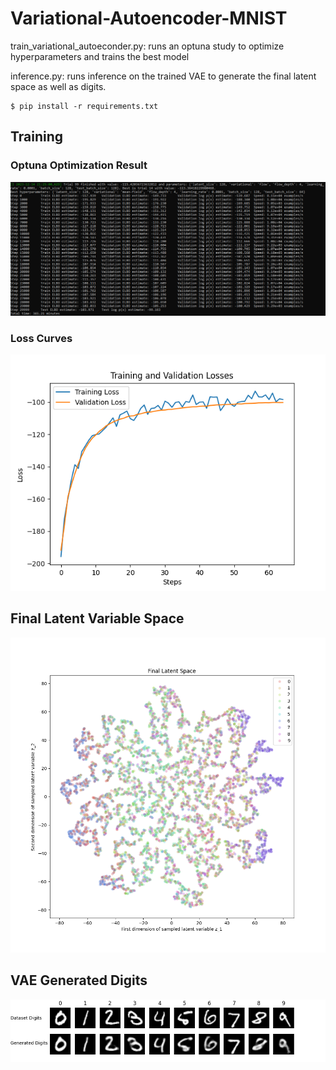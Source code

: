 # Variational-Autoencoder-MNIST

train_variational_autoeconder.py: runs an optuna study to optimize hyperparameters and trains the best model

inference.py: runs inference on the trained VAE to generate the final latent space as well as digits.

```
$ pip install -r requirements.txt
```

## Training

### Optuna Optimization Result
![Optuna Output](https://github.com/RobCaamano/Variational-Autoencoder-MNIST/blob/main/img/Optuna%20Output.png)

### Loss Curves
![Loss Curves](https://github.com/RobCaamano/Variational-Autoencoder-MNIST/blob/main/img/Train%20%26%20Val%20Loss.png)

## Final Latent Variable Space

![Latent Space](https://github.com/RobCaamano/Variational-Autoencoder-MNIST/blob/main/img/Latent%20Space.png)

## VAE Generated Digits

![Digits](https://github.com/RobCaamano/Variational-Autoencoder-MNIST/blob/main/img/gen_imgs.png)
